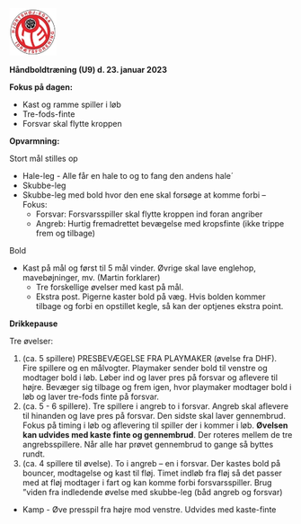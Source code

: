 ﻿![Billedresultat for hei hÃ¥ndbold logo](../Billeder//HEILOGO.jpeg)

**Håndboldtræning (U9) d. 23. januar 2023**

**Fokus på dagen:** 

- Kast og ramme spiller i løb
- Tre-fods-finte
- Forsvar skal flytte kroppen 

**Opvarmning:**

Stort mål stilles op

- Hale-leg - Alle får en hale to og to fang den andens hale´
- Skubbe-leg 
- Skubbe-leg med bold hvor den ene skal forsøge at komme forbi – Fokus: 
  - Forsvar: Forsvarsspiller skal flytte kroppen ind foran angriber
  - Angreb: Hurtig fremadrettet bevægelse med kropsfinte (ikke trippe frem og tilbage)

Bold

- Kast på mål og først til 5 mål vinder. Øvrige skal lave englehop, mavebøjninger, mv. (Martin forklarer)
  - Tre forskellige øvelser med kast på mål. 
  - Ekstra post. Pigerne kaster bold på væg. Hvis bolden kommer tilbage og forbi en opstillet kegle, så kan der optjenes ekstra point. 

**Drikkepause**

Tre øvelser:

1. (ca. 5 spillere) PRESBEVÆGELSE FRA PLAYMAKER (øvelse fra DHF). Fire spillere og en målvogter. Playmaker sender bold til venstre og modtager bold i løb. Løber ind og laver pres på forsvar og aflevere til højre. Bevæger sig tilbage og frem igen, hvor playmaker modtager bold i løb og laver tre-fods finte på forsvar. 
1. (ca. 5 - 6 spillere). Tre spillere i angreb to i forsvar. Angreb skal aflevere til hinanden og lave pres på forsvar. Den sidste skal laver gennembrud. Fokus på timing i løb og aflevering til spiller der i kommer i løb. **Øvelsen kan udvides med kaste finte og gennembrud**. Der roteres mellem de tre angrebsspillere. Når alle har prøvet gennembrud to gange så byttes rundt.
1. (ca. 4 spillere til øvelse). To i angreb – en i forsvar. Der kastes bold på bouncer, modtagelse og kast til fløj. Timet indløb fra fløj så det passer med at fløj modtager i fart og kan komme forbi forsvarsspiller. Brug ”viden fra indledende øvelse med skubbe-leg (båd angreb og forsvar)

- Kamp - Øve presspil fra højre mod venstre. Udvides med kaste-finte
